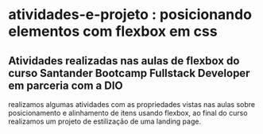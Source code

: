 # atividades-e-projeto : posicionando elementos com flexbox em css

## Atividades realizadas nas aulas de flexbox do curso Santander Bootcamp Fullstack Developer em parceria com a DIO

realizamos algumas atividades com as propriedades vistas nas aulas sobre posicionamento e alinhamento de itens usando flexbox, ao final do curso realizamos um projeto de estilização de uma landing page.
